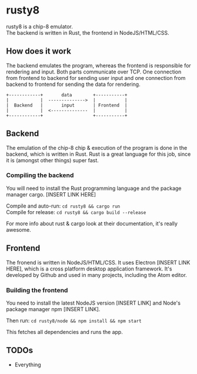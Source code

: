 # rusty8

rusty8 is a chip-8 emulator.  
The backend is written in Rust, the frontend in NodeJS/HTML/CSS.

## How does it work
The backend emulates the program, whereas the frontend is responsible for rendering and input.
Both parts communicate over TCP. One connection from frontend to backend for
sending user input and one connection from backend to frontend for sending the data
for rendering.

	+------------+       data        +-----------+
	|            |  -------------->  |           |
	|  Backend   |       input       | Frontend  |
	|            |  <--------------  |           |
	+------------+                   +-----------+

## Backend
The emulation of the chip-8 chip & execution of the program is done in the backend, which is written in Rust.
Rust is a great language for this job, since it is (amongst other things) super fast.

### Compiling the backend
You will need to install the Rust programming language and the package manager cargo.
[INSERT LINK HERE]

Compile and auto-run: `cd rusty8 && cargo run`  
Compile for release: `cd rusty8 && cargo build --release`

For more info about rust & cargo look at their documentation, it's really awesome.

## Frontend
The fronend is written in NodeJS/HTML/CSS. It uses Electron [INSERT LINK HERE], which is a
cross platform desktop application framework. It's developed by Github and used in many projects,
including the Atom editor.

### Building the frontend
You need to install the latest NodeJS version [INSERT LINK] and Node's package manager npm [INSERT LINK].

Then run: `cd rusty8/node && npm install && npm start`

This fetches all dependencies and runs the app.

## TODOs
- Everything

